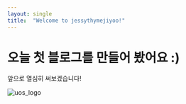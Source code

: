 ```yaml
---
layout: single
title:  "Welcome to jessythymejiyoo!"
---
```


# 오늘 첫 블로그를 만들어 봤어요 :)

앞으로 열심히 써보겠습니다!

![uos_logo](C:\Users\82109\Desktop\project\github-website\jessythymejiyoo.github.io\images\2024-06-22-first\uos_logo.gif)
